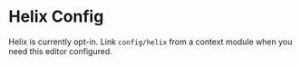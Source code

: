 # Helix Config

Helix is currently opt-in. Link `config/helix` from a context module when you need this editor configured.
